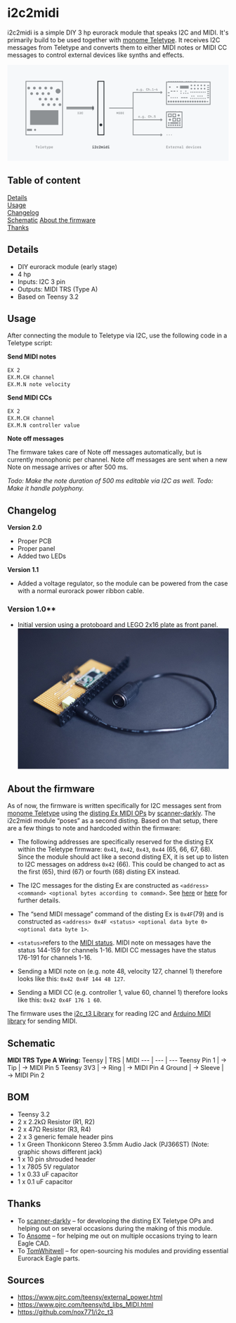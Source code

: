 # i2c2midi

i2c2midi is a simple DIY 3 hp eurorack module that speaks I2C and MIDI. It's primarily build to be used together with [monome Teletype](https://monome.org/docs/teletype/). It receives I2C messages from Teletype and converts them to either MIDI notes or MIDI CC messages to control external devices like synths and effects.

![](hardware/i2c2midi_diagram.png)

## Table of content
[Details](#Details)  
[Usage](#usage)  
[Changelog](#Changelog)  
[Schematic](#schematic)
[About the firmware](#about-the-firmware)  
[Thanks](#thanks)  


## Details
- DIY eurorack module (early stage)
- 4 hp
- Inputs: I2C 3 pin
- Outputs: MIDI TRS (Type A)
- Based on Teensy 3.2
 

## Usage
After connecting the module to Teletype via I2C, use the following code in a Teletype script:

**Send MIDI notes**
```
EX 2
EX.M.CH channel
EX.M.N note velocity
```

**Send MIDI CCs**
```
EX 2
EX.M.CH channel
EX.M.N controller value
```


**Note off messages**

The firmware takes care of Note off messages automatically, but is currently monophonic per channel. Note off messages are sent when a new Note on message arrives or after 500 ms. 

*Todo: Make the note duration of 500 ms editable via I2C as well.*
*Todo: Make it handle polyphony.*


## Changelog

**Version 2.0**
- Proper PCB
- Proper panel
- Added two LEDs

**Version 1.1**
- Added a voltage regulator, so the module can be powered from the case with a normal eurorack power ribbon cable.

### Version 1.0**
- Initial version using a protoboard and LEGO 2x16 plate as front panel.
![](pictures/i2c2midi_side.jpg)


## About the firmware

As of now, the firmware is written specifically for I2C messages sent from [monome Teletype](https://monome.org/docs/teletype/) using the [disting Ex MIDI OPs](https://github.com/scanner-darkly/teletype/wiki/DISTING-EX-INTEGRATION) by [scanner-darkly](https://github.com/scanner-darkly). The i2c2midi module “poses” as a second disting.
Based on that setup, there are a few things to note and hardcoded within the firmware:

- The following addresses are specifically reserved for the disting EX within the Teletype firmware: `0x41`, `0x42`, `0x43`, `0x44` (65, 66, 67, 68). Since the module should act like a second disting EX, it is set up to listen to I2C messages on address `0x42` (66). This could be changed to act as the first (65), third (67) or fourth (68) disting EX instead.

- The I2C messages for the disting Ex are constructed as `<address> <command> <optional bytes according to command>`. See [here](https://github.com/scanner-darkly/teletype/wiki/DISTING-EX-I2C-SPECIFICATION) or [here](https://www.expert-sleepers.co.uk/distingEXfirmwareupdates.html) for further details. 

- The “send MIDI message” command of the disting Ex is `0x4F`(79) and is constructed as `<address> 0x4F <status> <optional data byte 0> <optional data byte 1>`.

- `<status>`refers to the [MIDI status](https://www.midimountain.com/midi/midi_status.htm). MIDI note on messages have the status 144-159 for channels 1-16. MIDI CC messages have the status 176-191 for channels 1-16.

- Sending a MIDI note on (e.g. note 48, velocity 127, channel 1) therefore looks like this: `0x42 0x4F 144 48 127`.

- Sending a MIDI CC (e.g. controller 1, value 60, channel 1) therefore looks like this: `0x42 0x4F 176 1 60`.

The firmware uses the [i2c_t3 Library](https://github.com/nox771/i2c_t3) for reading I2C and [Arduino MIDI library](https://github.com/FortySevenEffects/arduino_midi_library/) for sending MIDI.


## Schematic

**MIDI TRS Type A Wiring:**
Teensy | TRS | MIDI
--- | --- | ---
Teensy Pin 1 | → Tip | → MIDI Pin 5
Teensy 3V3 | → Ring | → MIDI Pin 4
Ground | → Sleeve | → MIDI Pin 2


## BOM

- Teensy 3.2
- 2 x 2.2kΩ Resistor (R1, R2)
- 2 x 47Ω Resistor (R3, R4)
- 2 x 3 generic female header pins
- 1 x Green Thonkiconn Stereo 3.5mm Audio Jack (PJ366ST) (Note: graphic shows different jack)
- 1 x 10 pin shrouded header
- 1 x 7805 5V regulator
- 1 x 0.33 uF capacitor
- 1 x 0.1 uF capacitor 


## Thanks

- To [scanner-darkly](https://github.com/scanner-darkly) – for developing the disting EX Teletype OPs and helping out on several occasions during the making of this module.
- To [Ansome](https://www.instagram.com/ansomeuk/) – for helping me out on multiple occasions trying to learn Eagle CAD.
- To [TomWhitwell](https://github.com/TomWhitwell/RadioMusic) – for open-sourcing his modules and providing essential Eurorack Eagle parts.


## Sources

- https://www.pjrc.com/teensy/external_power.html
- https://www.pjrc.com/teensy/td_libs_MIDI.html
- https://github.com/nox771/i2c_t3
